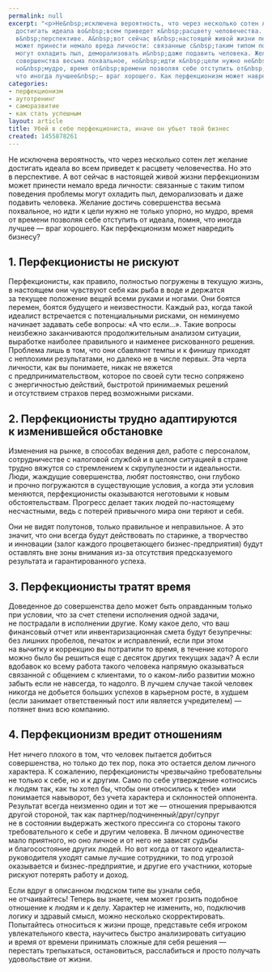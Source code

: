 ```yaml
---
permalink: null
excerpt: "<p>Не&nbsp;исключена вероятность, что через несколько сотен лет желание
  достигать идеала во&nbsp;всем приведет к&nbsp;расцвету человечества. Но&nbsp;это
  в&nbsp;перспективе. А&nbsp;вот сейчас в&nbsp;настоящей живой жизни перфекционизм
  может принести немало вреда личности: связанные с&nbsp;таким типом поведения проблемы
  могут охладить пыл, деморализовать и&nbsp;даже подавить человека. Желание достичь
  совершенства весьма похвальное, но&nbsp;идти к&nbsp;цели нужно не&nbsp;только упорно,
  но&nbsp;мудро, время от&nbsp;времени позволяя себе отступить от&nbsp;идеала, помня,
  что иногда лучшее&nbsp;— враг хорошего. Как перфекционизм может навредить бизнесу?</p>"
categories:
- перфекционизм
- аутотренинг
- саморазвитие
- как стать успешным
layout: article
title: Убей в себе перфекциониста, иначе он убьет твой бизнес
created: 1455878261
---
```

<p>Не&nbsp;исключена вероятность, что через несколько сотен лет желание достигать идеала во&nbsp;всем приведет к&nbsp;расцвету человечества. Но&nbsp;это в&nbsp;перспективе. А&nbsp;вот сейчас в&nbsp;настоящей живой жизни перфекционизм может принести немало вреда личности: связанные с&nbsp;таким типом поведения проблемы могут охладить пыл, деморализовать и&nbsp;даже подавить человека. Желание достичь совершенства весьма похвальное, но&nbsp;идти к&nbsp;цели нужно не&nbsp;только упорно, но&nbsp;мудро, время от&nbsp;времени позволяя себе отступить от&nbsp;идеала, помня, что иногда лучшее&nbsp;— враг хорошего. Как перфекционизм может навредить бизнесу?</p>
<h2>1. Перфекционисты не&nbsp;рискуют</h2>
<p>Перфекционисты, как правило, полностью погружены в&nbsp;текущую жизнь, в&nbsp;настоящем они чувствуют себя как рыба в&nbsp;воде и&nbsp;держатся за&nbsp;текущее положение вещей всеми руками и&nbsp;ногами. Они боятся перемен, боятся будущего и&nbsp;неизвестности. Каждый раз, когда такой идеалист встречается с&nbsp;потенциальными рисками, он&nbsp;неминуемо начинает задавать себе вопросы: «А&nbsp;что если...». Такие вопросы неизбежно заканчиваются продолжительным анализом ситуации, выработке наиболее правильного и&nbsp;наименее рискованного решения. Проблема лишь в&nbsp;том, что они сбавляют темпы и&nbsp;к&nbsp;финишу приходят с&nbsp;неплохими результатами, но&nbsp;далеко не&nbsp;в&nbsp;числе первых. Эта черта личности, как вы&nbsp;понимаете, никак не&nbsp;вяжется с&nbsp;предпринимательством, которое по&nbsp;своей сути тесно сопряжено с&nbsp;энергичностью действий, быстротой принимаемых решений и&nbsp;отсутствием страхов перед возможными рисками.</p>
<h2>2. Перфекционисты трудно адаптируются к&nbsp;изменившейся обстановке</h2>
<p>Изменения на&nbsp;рынке, в&nbsp;способах ведения дел, работе с&nbsp;персоналом, сотрудничестве с&nbsp;налоговой службой и&nbsp;в&nbsp;целом ситуацией в&nbsp;стране трудно вяжутся со&nbsp;стремлением к&nbsp;скрупулезности и&nbsp;идеальности. Люди, жаждущие совершенства, любят постоянство, они глубоко и&nbsp;прочно погружаются в&nbsp;существующие условия, а&nbsp;когда эти условия меняются, перфекционисты оказываются неготовыми к&nbsp;новым обстоятельствам. Прогресс делает таких людей по-настоящему несчастными, ведь с&nbsp;потерей привычного мира они теряют и&nbsp;себя.</p>
<p>Они не&nbsp;видят полутонов, только правильное и&nbsp;неправильное. А&nbsp;это значит, что они всегда будут действовать по&nbsp;старинке, а&nbsp;творчество и&nbsp;инновации (залог каждого процветающего бизнес-предприятия) будут оставлять вне зоны внимания из-за отсутствия предсказуемого результата и&nbsp;гарантированного успеха.</p>
<h2>3. Перфекционисты тратят время</h2>
<p>Доведенное до&nbsp;совершенства дело может быть оправданным только при условии, что за&nbsp;счет степени исполнения одной задачи, не&nbsp;пострадали в&nbsp;исполнении другие. Кому какое дело, что ваш финансовый отчет или инвентаризационная смета будут безупречны: без лишних пробелов, печаток и&nbsp;исправлений, если при этом на&nbsp;вычитку и&nbsp;коррекцию вы&nbsp;потратили то&nbsp;время, в&nbsp;течение которого можно было&nbsp;бы решиться еще с&nbsp;десяток других текущих задач? А&nbsp;если вдобавок ко&nbsp;всему работа такого человека напрямую оказываться связанной с&nbsp;общением с&nbsp;клиентами, то&nbsp;о&nbsp;каком-либо развитии можно забыть если не&nbsp;навсегда, то&nbsp;надолго. В&nbsp;лучшем случае такой человек никогда не&nbsp;добьется больших успехов в&nbsp;карьерном росте, в&nbsp;худшем (если занимает ответственный пост или является учредителем)&nbsp;— потянет вниз всю компанию.</p>
<h2>4. Перфекционизм вредит отношениям</h2>
<p>Нет ничего плохого в&nbsp;том, что человек пытается добиться совершенства, но&nbsp;только до&nbsp;тех пор, пока это остается делом личного характера. К&nbsp;сожалению, перфекционисты чрезвычайно требовательны не&nbsp;только к&nbsp;себе, но&nbsp;и&nbsp;к&nbsp;другим. Само по&nbsp;себе утверждение «относись к&nbsp;людям так, как ты&nbsp;хотел&nbsp;бы, чтобы они относились к&nbsp;тебе» ими понимается навыворот, без учета характера и&nbsp;склонностей оппонента. Результат всегда неизменно один и&nbsp;тот&nbsp;же&nbsp;— отношения прерываются другой стороной, так как партнер/подчиненный/друг/супруг не&nbsp;в&nbsp;состоянии выдержать жесткого прессинга со&nbsp;стороны такого требовательного к&nbsp;себе и&nbsp;другим человека. В&nbsp;личном одиночестве мало приятного, но&nbsp;оно личное и&nbsp;от&nbsp;него не&nbsp;зависят судьбы и&nbsp;благосостояние других людей. Но&nbsp;вот когда от&nbsp;такого идеалиста-руководителя уходят самые лучшие сотрудники, то&nbsp;под угрозой оказывается и&nbsp;бизнес-предприятие, и&nbsp;другие его участники, которые рискуют потерять работу и&nbsp;доход. </p>
<p>Если вдруг в&nbsp;описанном людском типе вы&nbsp;узнали себя, не&nbsp;отчаивайтесь! Теперь вы&nbsp;знаете, чем может грозить подобное отношение к&nbsp;людям и&nbsp;к&nbsp;делу. Характер не&nbsp;изменить, но, подключив логику и&nbsp;здравый смысл, можно несколько скорректировать. Попытайтесь относиться к&nbsp;жизни проще, представьте себя игроком увлекательного квеста, научитесь быстро анализировать ситуацию и&nbsp;время от&nbsp;времени принимать сложные для себя решения&nbsp;— перестать трепыхаться, остановиться, расслабиться и&nbsp;просто получать удовольствие от&nbsp;жизни.</p>
